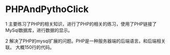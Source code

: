 # PHPAndPythoClick
1 主要练习了PHP的相关知识，进行了PHP的相关的练习，使用了PHP链接了MySql数据库，进行数据的显示。

2 解决了PHP的mysql扩展的问题。PHP是一种服务器端的后端语言。和后端相关联。 大概150行的代码。

